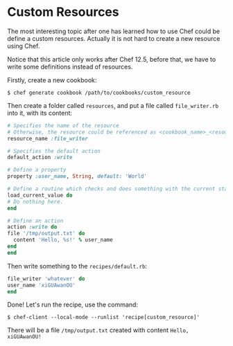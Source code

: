 # Custom Resources

The most interesting topic after one has learned how to use Chef could be define a custom resources. Actually it is not hard to create a new resource using Chef.

Notice that this article only works after Chef 12.5, before that, we have to write some definitions instead of resources.

Firstly, create a new cookbook:

  ```console
$ chef generate cookbook /path/to/cookbooks/custom_resource
  ```

Then create a folder called `resources`, and put a file called `file_writer.rb` into it, with its content:

  ```ruby
# Specifies the name of the resource
# Otherwise, the resource could be referenced as <cookbook_name>_<resource_file_name>
resource_name :file_writer

# Specifies the default action
default_action :write 

# Define a property
property :user_name, String, default: 'World'

# Define a routine which checks and does something with the current state
load_current_value do 
  # Do nothing here.
end

# Define an action
action :write do
  file '/tmp/output.txt' do
    content 'Hello, %s!' % user_name
  end
end
  ```

Then write something to the `recipes/default.rb`:

  ```ruby
file_writer 'whatever' do
  user_name 'xiGUAwanOU'
end
  ```

Done! Let's run the recipe, use the command:

  ```console
$ chef-client --local-mode --runlist 'recipe[custom_resource]'
  ```

There will be a file `/tmp/output.txt` created with content `Hello, xiGUAwanOU!`
